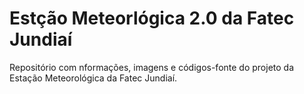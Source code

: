 # Estção Meteorlógica 2.0 da Fatec Jundiaí

Repositório com nformações, imagens e códigos-fonte do projeto da Estação Meteorológica da Fatec Jundiaí.
